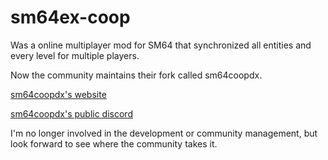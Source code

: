 # sm64ex-coop
Was a online multiplayer mod for SM64 that synchronized all entities and every level for multiple players.

Now the community maintains their fork called sm64coopdx.

[sm64coopdx's website](https://sm64coopdx.com/)

[sm64coopdx's public discord](https://discord.gg/TJVKHS4)

I'm no longer involved in the development or community management, but look forward to see where the community takes it.
